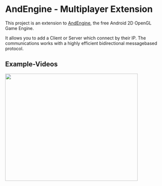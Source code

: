# AndEngine - Multiplayer Extension #
This project is an extension to [AndEngine](http://code.google.com/p/andengine/), the free Android 2D OpenGL Game Engine.

It allows you to add a Client or Server which connect by their IP. The communications works with a highly efficient bidirectional messagebased protocol.

## Example-Videos ##
<a href='http://www.youtube.com/watch?feature=player_embedded&v=VJuxFcRXJ8Q' target='_blank'><img src='http://img.youtube.com/vi/VJuxFcRXJ8Q/0.jpg' width='425' height=344 /></a>